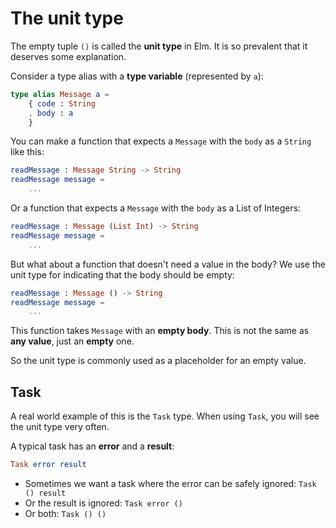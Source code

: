 # The unit type

The empty tuple `()` is called the __unit type__ in Elm.  It is so prevalent that it deserves some explanation.

Consider a type alias with a __type variable__ (represented by `a`):

```elm
type alias Message a =
    { code : String
    , body : a
    }
```

You can make a function that expects a `Message` with the `body` as a `String` like this:

```elm
readMessage : Message String -> String
readMessage message =
    ...
```

Or a function that expects a `Message` with the `body` as a List of Integers:

```elm
readMessage : Message (List Int) -> String
readMessage message =
    ...
```

But what about a function that doesn't need a value in the body? We use the unit type for indicating that the body should be empty:

```elm
readMessage : Message () -> String
readMessage message =
    ...
```

This function takes `Message` with an __empty body__. This is not the same as __any value__, just an __empty__ one. 

So the unit type is commonly used as a placeholder for an empty value.

## Task

A real world example of this is the `Task` type. When using `Task`, you will see the unit type very often.

A typical task has an __error__ and a __result__:

```elm
Task error result
```

- Sometimes we want a task where the error can be safely ignored: `Task () result`
- Or the result is ignored: `Task error ()`
- Or both: `Task () ()`
